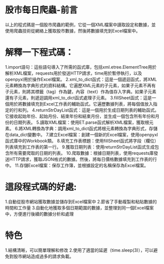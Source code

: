 # 股市每日爬蟲-前言
以上的程式碼是一個股市爬蟲的範例，它從一個XML檔案中讀取設定和數據，並使用爬蟲技術從網絡上獲取股市數據，然後將數據填充到Excel檔案中。

# 解釋一下程式碼：
1.import語句：這些語句導入了所需的函式庫，包括xml.etree.ElementTree用於解析XML檔案，requests用於發送HTTP請求，time用於暫停執行，以及openpyxl用於操作Excel檔案。
2.xml_to_dict函式：這是一個遞迴函式，將XML元素轉換為字典形式的資料結構。它遍歷XML元素的子元素，如果子元素不再有子元素，則將其標籤（tag）作為鍵，內容（text）作為值存入字典。如果子元素還有子元素，則遞迴調用xml_to_dict函式處理子元素。
3.fillSheet函式：這是一個用於將數據填充到Excel工作表的輔助函式。它遍歷數據列表，將每個值放入指定的行和列。
4.returnStrDayList函式：這是一個用於生成日期列表的輔助函式。它接收起始年份、起始月份、結束年份和結束月份，並生成一個包含所有年份和月份的日期列表。
5.讀取XML檔案：使用ET.parse函式解析XML檔案，獲取根元素。
6.將XML轉換為字典：調用xml_to_dict函式將根元素轉換為字典形式，存儲在data_dict變數中。
7.建立Excel檔案：創建一個新的Excel檔案，使用openpyxl函式庫中的Workbook類。
8.填充工作表標題：使用fillSheet函式將字段（欄位）列表填充到工作表的第一行。
9.獲取日期列表：使用returnStrDayList函式生成包含所有需要爬取的日期的列表。
10.爬取數據：根據日期列表，使用requests庫發送HTTP請求，獲取JSON格式的數據。然後，將每日價格數據填充到工作表的行中。
11.存儲Excel檔案：保存工作簿，並根據設定的名稱保存為Excel檔案。

# 這段程式碼的好處:
1.自動從股市網站獲取數據並儲存到Excel檔案中
2.節省了手動複製和粘貼數據的時間和工作量
3.自動化地獲取多個日期範圍的數據，並整理到同一個Excel檔案中，方便進行後續的數據分析和處理

# 特色
1.結構清晰，可以簡單理解和修改
2.使用了適當的延遲（time.sleep(3)），可以避免對股市網站造成過多的請求負載。
